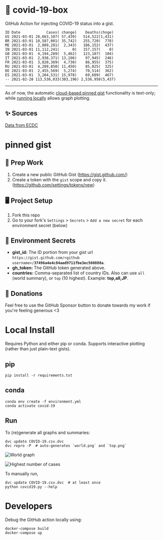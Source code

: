 # 🏥 covid-19-box

GitHub Action for injecting COVID-19 status into a gist.

```
ID Date            Cases( change)    Deaths(chnge)
US 2021-03-01 28,663,107( 57,439)   514,522(1,431)
BR 2021-03-01 10,587,001( 35,742)   255,720(  778)
ME 2021-03-01  2,089,281(  2,343)   186,152(  437)
IN 2021-03-01 11,112,241(      0)   157,157(    0)
GB 2021-03-01  4,194,289(  5,462)   123,187(  104)
IT 2021-03-01  2,938,371( 13,106)    97,945(  246)
FR 2021-03-01  3,820,369(  4,730)    86,955(  375)
RU 2021-03-01  4,209,850( 11,450)    85,025(  325)
DE 2021-03-01  2,455,569(  5,274)    70,514(  362)
ES 2021-03-01  3,204,531( 15,978)    69,609(  467)
-- 2021-02-28 113,536,033(303,196) 2,536,958(5,437)
```

---

As of now, the automatic [cloud-based pinned gist](#pinned-gist) functionality is text-only;
while [running locally](#local-install) allows graph plotting.

## ✨ Sources

[Data from ECDC](https://www.ecdc.europa.eu/en/publications-data/download-todays-data-geographic-distribution-covid-19-cases-worldwide)

# pinned gist

## 🎒 Prep Work
1. Create a new public GitHub Gist (https://gist.github.com/)
1. Create a token with the `gist` scope and copy it. (https://github.com/settings/tokens/new)

## 🖥 Project Setup
1. Fork this repo
1. Go to your fork's `Settings` > `Secrets` > `Add a new secret` for each environment secret (below)

## 🤫 Environment Secrets
- **gist_id:** The ID portion from your gist url `https://gist.github.com/<github username>/`**`37496a4e4c84aed9711fbe3ec560888a`**.
- **gh_token:** The GitHub token generated above.
- **countries:** Comma-separated list of country IDs. Also can use `all` (world summary), or `top` (10 highest). Example: **top,all,JP**.

## 💸 Donations

Feel free to use the GitHub Sponsor button to donate towards my work if you're feeling generous <3

# Local Install

Requires Python and either pip or conda. Supports interactive plotting (rather than just plain-text gists).

## pip

```
pip install -r requirements.txt
```

## conda

```
conda env create -f environment.yml
conda activate covid-19
```

## Run

To (re)generate all graphs and summaries:

```
dvc update COVID-19.csv.dvc
dvc repro -P  # auto-generates `world.png` and `top.png`
```

![World graph](world.png)

![Highest number of cases](top.png)

To manually run,

```
dvc update COVID-19.csv.dvc  # at least once
python covid19.py --help
```

# Developers

Debug the GitHub action locally using:

```
docker-compose build
docker-compose up
```
